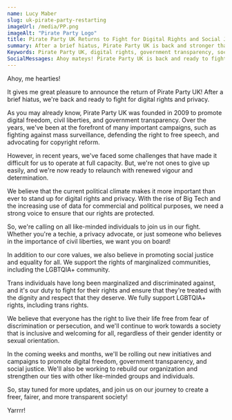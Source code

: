 ```yaml
---
name: Lucy Maber
slug: uk-pirate-party-restarting
imageUrl: /media/PP.png
imageAlt: "Pirate Party Logo"
title: Pirate Party UK Returns to Fight for Digital Rights and Social Justice
summary: After a brief hiatus, Pirate Party UK is back and stronger than ever. With a renewed commitment to digital freedom, government transparency, and social justice, we're ready to fight for a fairer, more transparent society. We support LGBTQIA+ rights, including trans rights, and believe in promoting civil liberties for all.
Keywords: Pirate Party UK, digital rights, government transparency, social justice, LGBTQIA+ rights, trans rights, civil liberties.
SocialMessages: Ahoy mateys! Pirate Party UK is back and ready to fight for digital rights, government transparency, and social justice. We support LGBTQIA+ rights, including trans rights, and believe in promoting civil liberties for all. Join us at https://pirateparty.org.uk/ \#PiratePartyUK \#DigitalRights \#SocialJustice
---
```

Ahoy, me hearties!

It gives me great pleasure to announce the return of Pirate Party UK! After a brief hiatus, we're back and ready to fight for digital rights and privacy.

As you may already know, Pirate Party UK was founded in 2009 to promote digital freedom, civil liberties, and government transparency. Over the years, we've been at the forefront of many important campaigns, such as fighting against mass surveillance, defending the right to free speech, and advocating for copyright reform.

However, in recent years, we've faced some challenges that have made it difficult for us to operate at full capacity. But, we're not ones to give up easily, and we're now ready to relaunch with renewed vigour and determination.

We believe that the current political climate makes it more important than ever to stand up for digital rights and privacy. With the rise of Big Tech and the increasing use of data for commercial and political purposes, we need a strong voice to ensure that our rights are protected.

So, we're calling on all like-minded individuals to join us in our fight. Whether you're a techie, a privacy advocate, or just someone who believes in the importance of civil liberties, we want you on board!

In addition to our core values, we also believe in promoting social justice and equality for all. We support the rights of marginalized communities, including the LGBTQIA+ community.

Trans individuals have long been marginalized and discriminated against, and it's our duty to fight for their rights and ensure that they're treated with the dignity and respect that they deserve. We fully support LGBTQIA+ rights, including trans rights.

We believe that everyone has the right to live their life free from fear of discrimination or persecution, and we'll continue to work towards a society that is inclusive and welcoming for all, regardless of their gender identity or sexual orientation.

In the coming weeks and months, we'll be rolling out new initiatives and campaigns to promote digital freedom, government transparency, and social justice. We'll also be working to rebuild our organization and strengthen our ties with other like-minded groups and individuals.

So, stay tuned for more updates, and join us on our journey to create a freer, fairer, and more transparent society!

Yarrrr!
